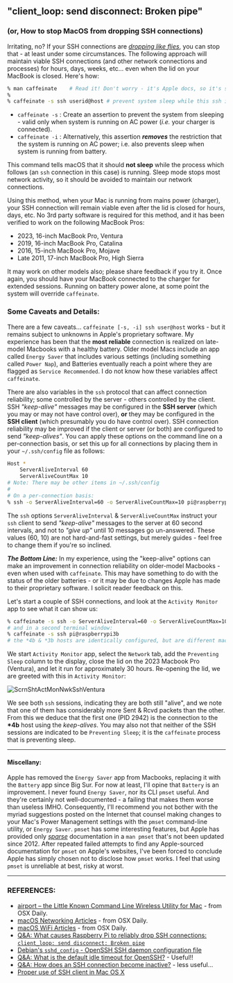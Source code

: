 ## "client_loop: send disconnect: Broken pipe"

### (or, How to stop MacOS from dropping SSH connections)

Irritating, no? If your SSH connections are [*dropping like flies*](https://idioms.thefreedictionary.com/drop+like+flies), you can stop that - at least under some circumstances. The following approach will maintain viable SSH connections (and other network connections and processes) for hours, days, weeks, etc... even when the lid on your MacBook is closed. Here's how:

```zsh
% man caffeinate    # Read it! Don't worry - it's Apple docs, so it's skimpy 
% 
% caffeinate -s ssh userid@host # prevent system sleep while this ssh instance is alive
```

* `caffeinate -s` :   Create an assertion to prevent the system from sleeping - valid only when system is running on AC power (*i.e.* your charger is connected). 
* `caffeinate -i` :   Alternatively, this assertion ***removes*** the restriction that the system is running on AC power; i.e. also prevents sleep when system is running from battery. 

This command tells macOS that it should **not sleep** while the process which follows (an `ssh` connection in this case) is running. Sleep mode stops most network activity, so it should be avoided to maintain our network connections. 

Using this method, when your Mac is running from mains power (charger), your SSH connection will remain viable even after the lid is closed for hours, days, etc. No 3rd party software is required for this method, and it has been verified to work on the following MacBook Pros:

- 2023, 16-inch MacBook Pro, Ventura
- 2019, 16-inch MacBook Pro, Catalina
- 2016, 15-inch MacBook Pro, Mojave
- Late 2011, 17-inch MacBook Pro, High Sierra 

It may work on other models also; please share feedback if you try it. Once again, you should have your MacBook connected to the charger for extended sessions. Running on battery power alone, at some point the system will override `caffeinate`. 

### Some Caveats and Details:

There are a few caveats... `caffeinate [-s, -i] ssh user@host` works - but it remains subject to unknowns in Apple's proprietary software. My experience has been that the **most reliable** connection is realized on late-model Macbooks with a healthy battery. Older model Macs include an app called `Energy Saver` that includes various settings (including something called `Power Nap`), and Batteries eventually reach a point where they are flagged as `Service Recommended`. I do not know how these variables affect `caffeinate`. 

There are also variables in the `ssh` protocol that can affect connection reliability; some controlled by the server - others controlled by the client. SSH *"keep-alive"* messages may be configured in the **SSH server** (which you may or may not have control over), **or** they may be configured in the **SSH client** (which presumably you do have control over). SSH connection reliability may be improved if the client or server (or both) are configured to send *"keep-alives"*. You can apply these options on the command line on a per-connection basis, or set this up for all connections by placing them in your `~/.ssh/config` file as follows: 

```zsh
Host *
    ServerAliveInterval 60
    ServerAliveCountMax 10
# Note: There may be other items in ~/.ssh/config
#
# On a per-connection basis: 
% ssh -o ServerAliveInterval=60 -o ServerAliveCountMax=10 pi@raspberrypi4b
```

The `ssh` options `ServerAliveInterval` & `ServerAliveCountMax` instruct your `ssh` client to send *"keep-alive"* messages to the server at 60 second intervals, and not to *"give up"* until 10 messages go un-answered. These values (60, 10) are not hard-and-fast settings, but merely guides - feel free to  change them if you're so inclined. 

***The Bottom Line:*** In my experience, using the "keep-alive" options can make an improvement in connection reliability on older-model Macbooks - even when used with `caffeinate`. This may have something to do with the status of the older batteries - or it may be due to changes Apple has made to their proprietary software. I solicit reader feedback on this.

Let's start a couple of SSH connections, and look at the `Activity Monitor` app to see what it can show us:

```zsh
% caffeinate -s ssh -o ServerAliveInterval=60 -o ServerAliveCountMax=10 pi@raspberrypi4b
# and in a second terminal window:
% caffeinate -s ssh pi@raspberrypi3b
# the *4b & *3b hosts are identically configured, but are different machines
```

We start `Activity Monitor` app, select the `Network` tab, add the `Preventing Sleep` column to the display, close the lid on the 2023 Macbook Pro (Ventura), and let it run for approximately 30 hours. Re-opening the lid, we are greeted with this in `Activity Monitor`: 

![ScrnShtActMonNwkSshVentura](https://github.com/seamusdemora/seamusdemora.github.io/pix/ScrnShtActMonNwkSshVentura.png)

We see both `ssh` sessions, indicating they are both still "alive", and we note that one of them has considerably more Sent & Rcvd packets than the other. From this we deduce that the first one (PID 2942) is the connection to the **\*4b** host using the *keep-alives*. You may also not that neither of the SSH sessions are indicated to be `Preventing Sleep`; it is the `caffeinate` process that is preventing sleep. 



---

#### Miscellany:

Apple has removed the `Energy Saver` app from Macbooks, replacing it with the `Battery` app since Big Sur.  For now at least, I'll opine that `Battery` is an improvement. I never found `Energy Saver`, nor its CLI `pmset` useful. And they're certainly not well-documented - a failing that makes them worse than useless IMHO. Consequently, I'll recommend you not bother with the myriad suggestions posted on the Internet that counsel making changes to your Mac's Power Management settings with the `pmset` command-line utility, or `Energy Saver`.  `pmset` has some interesting features, but Apple has provided only [*sparse*](https://idioms.thefreedictionary.com/piss-poor) documentation in a `man pmset` that's not been updated since 2012. After repeated failed attempts to find any Apple-sourced documentation for `pmset` on Apple's websites, I've been forced to conclude Apple has simply chosen not to disclose how `pmset` works. I feel that using `pmset` is unreliable at best, risky at worst. 

---

### REFERENCES:

* [airport – the Little Known Command Line Wireless Utility for Mac](https://osxdaily.com/2007/01/18/airport-the-little-known-command-line-wireless-utility/) - from OSX Daily.
* [macOS Networking Articles](https://osxdaily.com/tag/networking/) - from OSX Daily.
* [macOS WiFi Articles](https://osxdaily.com/tag/wi-fi/) - from OSX Daily. 
* [Q&A: What causes Raspberry Pi to reliably drop SSH connections: `client_loop: send disconnect: Broken pipe`](https://raspberrypi.stackexchange.com/questions/111265/what-causes-raspberry-pi-to-reliably-drop-ssh-connections-client-loop-send-di) 
* [Debian's `sshd_config` - OpenSSH SSH daemon configuration file](https://manpages.debian.org/buster/openssh-server/sshd_config.5.en.html) 
* [Q&A: What is the default idle timeout for OpenSSH?](https://unix.stackexchange.com/questions/150402/what-is-the-default-idle-timeout-for-openssh) - Useful!!
* [Q&A: How does an SSH connection become inactive?](https://unix.stackexchange.com/questions/263302/how-does-an-ssh-connection-become-inactive) - less useful... 
* [Proper use of SSH client in Mac OS X](https://www.getpagespeed.com/work/proper-use-of-ssh-client-in-mac-os-x) 
